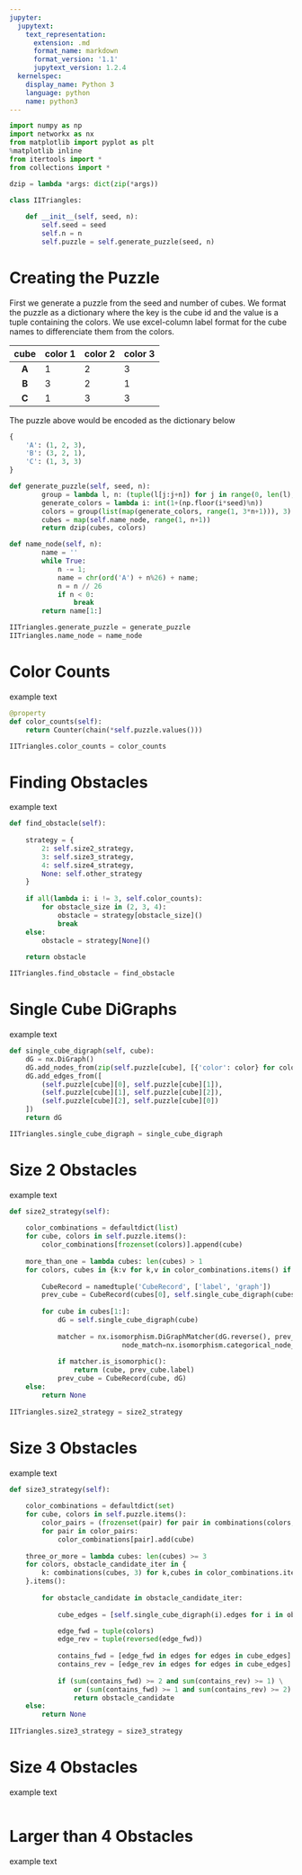 ```yaml
---
jupyter:
  jupytext:
    text_representation:
      extension: .md
      format_name: markdown
      format_version: '1.1'
      jupytext_version: 1.2.4
  kernelspec:
    display_name: Python 3
    language: python
    name: python3
---
```


```python
import numpy as np
import networkx as nx
from matplotlib import pyplot as plt
%matplotlib inline
from itertools import *
from collections import *
```

```python
dzip = lambda *args: dict(zip(*args))

class IITriangles:
    
    def __init__(self, seed, n):
        self.seed = seed
        self.n = n
        self.puzzle = self.generate_puzzle(seed, n)
```

<!-- #region -->
# Creating the Puzzle

First we generate a puzzle from the seed and number of cubes. We format the puzzle as a dictionary where the key is the cube id and the value is a tuple containing the colors. We use excel-column label format for the cube names to 
differenciate them from the colors.

| cube | color 1 | color 2 | color 3 |
|:---: | :------ | :------ | :------ |
|**A** | 1       | 2       | 3       |
|**B** | 3       | 2       | 1       |
|**C** | 1       | 3       | 3       |

The puzzle above would be encoded as the dictionary below

```python
{
    'A': (1, 2, 3),
    'B': (3, 2, 1),
    'C': (1, 3, 3)
}
```
<!-- #endregion -->

```python
def generate_puzzle(self, seed, n):
        group = lambda l, n: (tuple(l[j:j+n]) for j in range(0, len(l), n))
        generate_colors = lambda i: int(1+(np.floor(i*seed)%n))
        colors = group(list(map(generate_colors, range(1, 3*n+1))), 3)
        cubes = map(self.name_node, range(1, n+1))
        return dzip(cubes, colors)

def name_node(self, n):
        name = ''
        while True:
            n -= 1;
            name = chr(ord('A') + n%26) + name;
            n = n // 26
            if n < 0:
                break
        return name[1:]

IITriangles.generate_puzzle = generate_puzzle
IITriangles.name_node = name_node
```

# Color Counts

example text

```python
@property
def color_counts(self):
    return Counter(chain(*self.puzzle.values()))

IITriangles.color_counts = color_counts
```

# Finding Obstacles

example text

```python
def find_obstacle(self):
    
    strategy = {
        2: self.size2_strategy,
        3: self.size3_strategy,
        4: self.size4_strategy,
        None: self.other_strategy
    }
    
    if all(lambda i: i != 3, self.color_counts):
        for obstacle_size in (2, 3, 4):
            obstacle = strategy[obstacle_size]()
            break
    else:
        obstacle = strategy[None]()
    
    return obstacle

IITriangles.find_obstacle = find_obstacle
```

# Single Cube DiGraphs

example text

```python
def single_cube_digraph(self, cube):
    dG = nx.DiGraph()
    dG.add_nodes_from(zip(self.puzzle[cube], [{'color': color} for color in self.puzzle[cube]]))
    dG.add_edges_from([
        (self.puzzle[cube][0], self.puzzle[cube][1]),
        (self.puzzle[cube][1], self.puzzle[cube][2]),
        (self.puzzle[cube][2], self.puzzle[cube][0])
    ])
    return dG

IITriangles.single_cube_digraph = single_cube_digraph
```

# Size 2 Obstacles

example text

```python
def size2_strategy(self):
            
    color_combinations = defaultdict(list)
    for cube, colors in self.puzzle.items():
        color_combinations[frozenset(colors)].append(cube)
    
    more_than_one = lambda cubes: len(cubes) > 1
    for colors, cubes in {k:v for k,v in color_combinations.items() if more_than_one(v)}.items():
        
        CubeRecord = namedtuple('CubeRecord', ['label', 'graph'])
        prev_cube = CubeRecord(cubes[0], self.single_cube_digraph(cubes[0]))
        
        for cube in cubes[1:]:
            dG = self.single_cube_digraph(cube)
            
            matcher = nx.isomorphism.DiGraphMatcher(dG.reverse(), prev_cube.graph,
                            node_match=nx.isomorphism.categorical_node_match('color', None))
            
            if matcher.is_isomorphic():
                return (cube, prev_cube.label)                
            prev_cube = CubeRecord(cube, dG)
    else: 
        return None
    
IITriangles.size2_strategy = size2_strategy
```

# Size 3 Obstacles

example text

```python
def size3_strategy(self):
            
    color_combinations = defaultdict(set)
    for cube, colors in self.puzzle.items():
        color_pairs = (frozenset(pair) for pair in combinations(colors, 2))
        for pair in color_pairs:
            color_combinations[pair].add(cube)
            
    three_or_more = lambda cubes: len(cubes) >= 3
    for colors, obstacle_candidate_iter in {
        k: combinations(cubes, 3) for k,cubes in color_combinations.items() if three_or_more(cubes)
    }.items():
        
        for obstacle_candidate in obstacle_candidate_iter:
             
            cube_edges = [self.single_cube_digraph(i).edges for i in obstacle_candidate]

            edge_fwd = tuple(colors)
            edge_rev = tuple(reversed(edge_fwd))
            
            contains_fwd = [edge_fwd in edges for edges in cube_edges]
            contains_rev = [edge_rev in edges for edges in cube_edges]
            
            if (sum(contains_fwd) >= 2 and sum(contains_rev) >= 1) \
                or (sum(contains_fwd) >= 1 and sum(contains_rev) >= 2):
                return obstacle_candidate
    else:
        return None      
    
IITriangles.size3_strategy = size3_strategy
```

# Size 4 Obstacles

example text

```python

```

# Larger than 4 Obstacles

example text

```python

```

